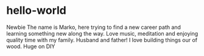 # hello-world
Newbie
The name is Marko, here trying to find a new career path and learning something new along the way.
Love music, meditation and enjoying quality time with my family. Husband and father!
I love building things our of wood. Huge on DIY

